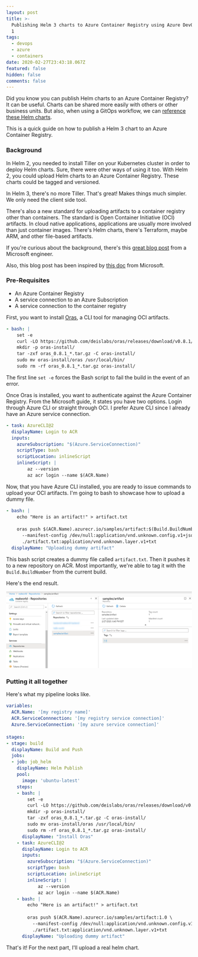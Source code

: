 ```yaml
---
layout: post
title: >-
  Publishing Helm 3 charts to Azure Container Registry using Azure DevOps - Part
  1
tags:
  - devops
  - azure
  - containers
date: 2020-02-27T23:43:18.067Z
featured: false
hidden: false
comments: false
---
```

Did you know you can publish Helm charts to an Azure Container Registry? It can be useful. Charts can be shared more easily with others or other business units. But also, when using a GitOps workflow, we can [reference these Helm charts](https://docs.fluxcd.io/projects/helm-operator/en/1.0.0-rc9/references/helmrelease-custom-resource.html).

This is a quick guide on how to publish a Helm 3 chart to an Azure Container Registry.

<!--more-->

### Background

In Helm 2, you needed to install Tiller on your Kubernetes cluster in order to deploy Helm charts. Sure, there were other ways of using it too. With Helm 2, you could upload Helm charts to an Azure Container Registry. These charts could be tagged and versioned.

In Helm 3, there's no more Tiller. That's great! Makes things much simpler. We only need the client side tool. 

There's also a new standard for uploading artifacts to a container registry other than containers. The standard is Open Container Initiative (OCI) artifacts. In cloud native applications, applications are usually more involved than just container images. There's Helm charts, there's Terraform, maybe ARM, and other file-based artifacts. 

If you're curious about the background, there's this [great blog post](https://stevelasker.blog/2019/01/25/cloud-native-artifact-stores-evolve-from-container-registries/) from a Microsoft engineer.

Also, this blog post has been inspired by [this doc](https://docs.microsoft.com/en-us/azure/container-registry/container-registry-helm-repos) from Microsoft.

### Pre-Requisites

* An Azure Container Registry
* A service connection to an Azure Subscription
* A service connection to the container registry

First, you want to install [Oras](https://github.com/deislabs/oras), a CLI tool for managing OCI artifacts.

```yaml
- bash: |
    set -e
    curl -LO https://github.com/deislabs/oras/releases/download/v0.8.1/oras_0.8.1_linux_amd64.tar.gz
    mkdir -p oras-install/
    tar -zxf oras_0.8.1_*.tar.gz -C oras-install/
    sudo mv oras-install/oras /usr/local/bin/
    sudo rm -rf oras_0.8.1_*.tar.gz oras-install/
```

The first line `set -e` forces the Bash script to fail the build in the event of an error. 

Once Oras is installed, you want to authenticate against the Azure Container Registry. From the Microsoft guide, it states you have two options. Login through Azure CLI or straight through OCI. I prefer Azure CLI since I already have an Azure service connection.

```yaml
- task: AzureCLI@2
  displayName: Login to ACR
  inputs:
    azureSubscription: "$(Azure.ServiceConnection)"
    scriptType: bash
    scriptLocation: inlineScript
    inlineScript: |
        az --version
        az acr login --name $(ACR.Name)
```

Now, that you have Azure CLI installed, you are ready to issue commands to upload your OCI artifacts. I'm going to bash to showcase how to upload a dummy file.

```yaml
- bash: |
    echo "Here is an artifact!" > artifact.txt

    oras push $(ACR.Name).azurecr.io/samples/artifact:$(Build.BuildNumber) \
      --manifest-config /dev/null:application/vnd.unknown.config.v1+json \
      ./artifact.txt:application/vnd.unknown.layer.v1+txt
  displayName: "Uploading dummy artifact"
```

This bash script creates a dummy file called `artifact.txt`. Then it pushes it to a new repository on ACR. Most importantly, we're able to tag it with the `Build.BuildNumber` from the current build.

Here's the end result.

![](/assets/uploads/2020-02-27_18-42-52.png "Helm chart upload example")

### Putting it all together

Here's what my pipeline looks like.

```yaml
variables:
  ACR.Name: '[my registry name]'
  ACR.ServiceConnnection: '[my registry service connection]'
  Azure.ServiceConnection: '[my azure service connection]'

stages:
- stage: build
  displayName: Build and Push
  jobs:  
  - job: job_helm
    displayName: Helm Publish
    pool:
      image: 'ubuntu-latest'
    steps:
    - bash: |
        set -e
        curl -LO https://github.com/deislabs/oras/releases/download/v0.8.1/oras_0.8.1_linux_amd64.tar.gz
        mkdir -p oras-install/
        tar -zxf oras_0.8.1_*.tar.gz -C oras-install/
        sudo mv oras-install/oras /usr/local/bin/
        sudo rm -rf oras_0.8.1_*.tar.gz oras-install/
      displayName: "Install Oras"
    - task: AzureCLI@2
      displayName: Login to ACR
      inputs:
        azureSubscription: "$(Azure.ServiceConnection)"
        scriptType: bash
        scriptLocation: inlineScript
        inlineScript: |
            az --version
            az acr login --name $(ACR.Name)
    - bash: |
        echo "Here is an artifact!" > artifact.txt

        oras push $(ACR.Name).azurecr.io/samples/artifact:1.0 \
          --manifest-config /dev/null:application/vnd.unknown.config.v1+json \
          ./artifact.txt:application/vnd.unknown.layer.v1+txt
      displayName: "Uploading dummy artifact"
```

That's it! For the next part, I'll upload a real helm chart.
